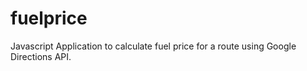 # fuelprice
Javascript Application to calculate fuel price for a route using Google Directions API.
